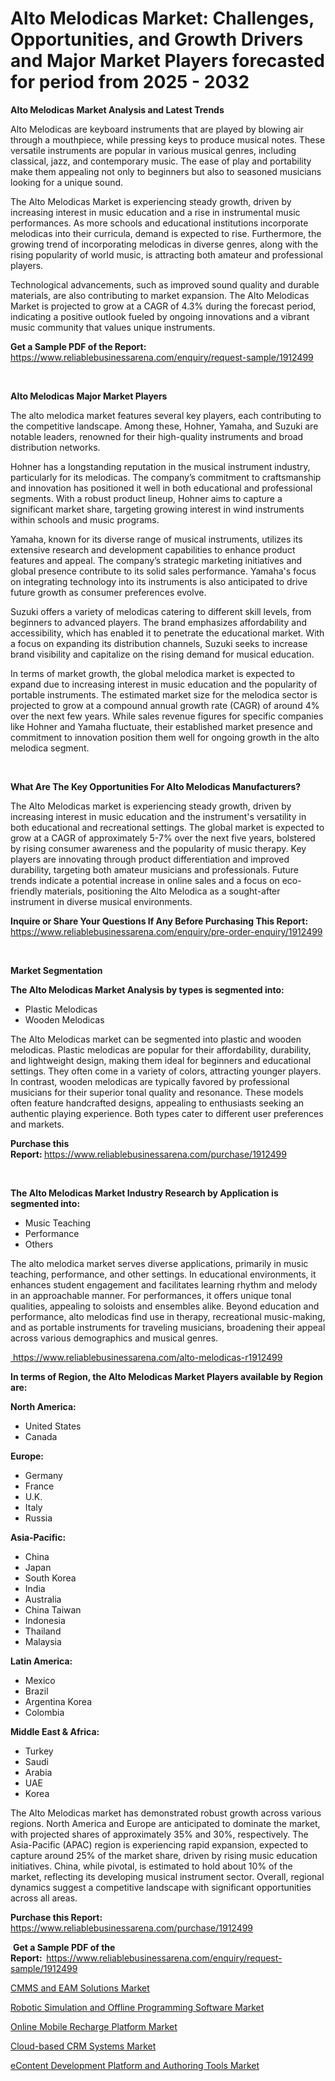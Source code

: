 <p><h1>Alto Melodicas Market: Challenges, Opportunities, and Growth Drivers and Major Market Players forecasted for period from 2025 - 2032</h1></p><p><strong>Alto Melodicas Market Analysis and Latest Trends</strong></p>
<p><p>Alto Melodicas are keyboard instruments that are played by blowing air through a mouthpiece, while pressing keys to produce musical notes. These versatile instruments are popular in various musical genres, including classical, jazz, and contemporary music. The ease of play and portability make them appealing not only to beginners but also to seasoned musicians looking for a unique sound.</p><p>The Alto Melodicas Market is experiencing steady growth, driven by increasing interest in music education and a rise in instrumental music performances. As more schools and educational institutions incorporate melodicas into their curricula, demand is expected to rise. Furthermore, the growing trend of incorporating melodicas in diverse genres, along with the rising popularity of world music, is attracting both amateur and professional players.</p><p>Technological advancements, such as improved sound quality and durable materials, are also contributing to market expansion. The Alto Melodicas Market is projected to grow at a CAGR of 4.3% during the forecast period, indicating a positive outlook fueled by ongoing innovations and a vibrant music community that values unique instruments.</p></p>
<p><strong>Get a Sample PDF of the Report:&nbsp;</strong> <a href="https://www.reliablebusinessarena.com/enquiry/request-sample/1912499?utm_campaign=3163&utm_medium=2&utm_source=Github&utm_content=ia&utm_term=11032025&utm_id=alto-melodicas">https://www.reliablebusinessarena.com/enquiry/request-sample/1912499</a></p>
<p>&nbsp;</p>
<p><strong>Alto Melodicas Major Market Players</strong></p>
<p><p>The alto melodica market features several key players, each contributing to the competitive landscape. Among these, Hohner, Yamaha, and Suzuki are notable leaders, renowned for their high-quality instruments and broad distribution networks.</p><p>Hohner has a longstanding reputation in the musical instrument industry, particularly for its melodicas. The company’s commitment to craftsmanship and innovation has positioned it well in both educational and professional segments. With a robust product lineup, Hohner aims to capture a significant market share, targeting growing interest in wind instruments within schools and music programs.</p><p>Yamaha, known for its diverse range of musical instruments, utilizes its extensive research and development capabilities to enhance product features and appeal. The company’s strategic marketing initiatives and global presence contribute to its solid sales performance. Yamaha's focus on integrating technology into its instruments is also anticipated to drive future growth as consumer preferences evolve.</p><p>Suzuki offers a variety of melodicas catering to different skill levels, from beginners to advanced players. The brand emphasizes affordability and accessibility, which has enabled it to penetrate the educational market. With a focus on expanding its distribution channels, Suzuki seeks to increase brand visibility and capitalize on the rising demand for musical education.</p><p>In terms of market growth, the global melodica market is expected to expand due to increasing interest in music education and the popularity of portable instruments. The estimated market size for the melodica sector is projected to grow at a compound annual growth rate (CAGR) of around 4% over the next few years. While sales revenue figures for specific companies like Hohner and Yamaha fluctuate, their established market presence and commitment to innovation position them well for ongoing growth in the alto melodica segment.</p></p>
<p>&nbsp;</p>
<p><strong>What Are The Key Opportunities For Alto Melodicas Manufacturers?</strong></p>
<p><p>The Alto Melodicas market is experiencing steady growth, driven by increasing interest in music education and the instrument's versatility in both educational and recreational settings. The global market is expected to grow at a CAGR of approximately 5-7% over the next five years, bolstered by rising consumer awareness and the popularity of music therapy. Key players are innovating through product differentiation and improved durability, targeting both amateur musicians and professionals. Future trends indicate a potential increase in online sales and a focus on eco-friendly materials, positioning the Alto Melodica as a sought-after instrument in diverse musical environments.</p></p>
<p><strong>Inquire or Share Your Questions If Any Before Purchasing This Report:</strong> <a href="https://www.reliablebusinessarena.com/enquiry/pre-order-enquiry/1912499?utm_campaign=3163&utm_medium=2&utm_source=Github&utm_content=ia&utm_term=11032025&utm_id=alto-melodicas">https://www.reliablebusinessarena.com/enquiry/pre-order-enquiry/1912499</a></p>
<p>&nbsp;</p>
<p><strong>Market Segmentation</strong></p>
<p><strong>The Alto Melodicas Market Analysis by types is segmented into:</strong></p>
<p><ul><li>Plastic Melodicas</li><li>Wooden Melodicas</li></ul></p>
<p><p>The Alto Melodicas market can be segmented into plastic and wooden melodicas. Plastic melodicas are popular for their affordability, durability, and lightweight design, making them ideal for beginners and educational settings. They often come in a variety of colors, attracting younger players. In contrast, wooden melodicas are typically favored by professional musicians for their superior tonal quality and resonance. These models often feature handcrafted designs, appealing to enthusiasts seeking an authentic playing experience. Both types cater to different user preferences and markets.</p></p>
<p><strong>Purchase this Report:&nbsp;</strong><a href="https://www.reliablebusinessarena.com/purchase/1912499?utm_campaign=3163&utm_medium=2&utm_source=Github&utm_content=ia&utm_term=11032025&utm_id=alto-melodicas">https://www.reliablebusinessarena.com/purchase/1912499</a></p>
<p>&nbsp;</p>
<p><strong>The Alto Melodicas Market Industry Research by Application is segmented into:</strong></p>
<p><ul><li>Music Teaching</li><li>Performance</li><li>Others</li></ul></p>
<p><p>The alto melodica market serves diverse applications, primarily in music teaching, performance, and other settings. In educational environments, it enhances student engagement and facilitates learning rhythm and melody in an approachable manner. For performances, it offers unique tonal qualities, appealing to soloists and ensembles alike. Beyond education and performance, alto melodicas find use in therapy, recreational music-making, and as portable instruments for traveling musicians, broadening their appeal across various demographics and musical genres.</p></p>
<p><a href="https://www.reliablebusinessarena.com/alto-melodicas-r1912499?utm_campaign=3163&utm_medium=2&utm_source=Github&utm_content=ia&utm_term=11032025&utm_id=alto-melodicas">&nbsp;https://www.reliablebusinessarena.com/alto-melodicas-r1912499</a></p>
<p><strong>In terms of Region, the Alto Melodicas Market Players available by Region are:</strong></p>
<p>
    <p> <strong> North America: </strong>
        <ul>
            <li>United States</li>
            <li>Canada</li>
        </ul>
        </p> 
    <p> <strong> Europe: </strong>
        <ul>
            <li>Germany</li>
            <li>France</li>
            <li>U.K.</li>
            <li>Italy</li>
            <li>Russia</li>
        </ul>
        </p> 
    <p> <strong> Asia-Pacific: </strong>
        <ul>
            <li>China</li>
            <li>Japan</li>
            <li>South Korea</li>
            <li>India</li>
            <li>Australia</li>
            <li>China Taiwan</li>
            <li>Indonesia</li>
            <li>Thailand</li>
            <li>Malaysia</li>
        </ul>
        </p> 
    <p> <strong> Latin America: </strong>
        <ul>
            <li>Mexico</li>
            <li>Brazil</li>
            <li>Argentina Korea</li>
            <li>Colombia</li>
        </ul>
        </p> 
    <p> <strong> Middle East & Africa: </strong>
        <ul>
            <li>Turkey</li>
            <li>Saudi</li>
            <li>Arabia</li>
            <li>UAE</li>
            <li>Korea</li>
        </ul>
    </p>
    </p>
<p><p>The Alto Melodicas market has demonstrated robust growth across various regions. North America and Europe are anticipated to dominate the market, with projected shares of approximately 35% and 30%, respectively. The Asia-Pacific (APAC) region is experiencing rapid expansion, expected to capture around 25% of the market share, driven by rising music education initiatives. China, while pivotal, is estimated to hold about 10% of the market, reflecting its developing musical instrument sector. Overall, regional dynamics suggest a competitive landscape with significant opportunities across all areas.</p></p>
<p><strong>Purchase this Report: </strong><a href="https://www.reliablebusinessarena.com/purchase/1912499?utm_campaign=3163&utm_medium=2&utm_source=Github&utm_content=ia&utm_term=11032025&utm_id=alto-melodicas">https://www.reliablebusinessarena.com/purchase/1912499</a></p>
<p>&nbsp;<strong>Get a Sample PDF of the Report:&nbsp;&nbsp;</strong><a href="https://www.reliablebusinessarena.com/enquiry/request-sample/1912499?utm_campaign=3163&utm_medium=2&utm_source=Github&utm_content=ia&utm_term=11032025&utm_id=alto-melodicas">https://www.reliablebusinessarena.com/enquiry/request-sample/1912499</a></p>
<p><strong></strong></p>
<p><p><a href="https://github.com/kuciakkukalo/Market-Research-Report-List-1/blob/main/cmms-and-eam-solutions-market.md?utm_campaign=3163&utm_medium=2&utm_source=Github&utm_content=ia&utm_term=11032025&utm_id=alto-melodicas">CMMS and EAM Solutions Market</a></p><p><a href="https://github.com/taffouasaoka/Market-Research-Report-List-1/blob/main/robotic-simulation-and-offline-programming-software-market.md?utm_campaign=3163&utm_medium=2&utm_source=Github&utm_content=ia&utm_term=11032025&utm_id=alto-melodicas">Robotic Simulation and Offline Programming Software Market</a></p><p><a href="https://github.com/obajimlaweh59/Market-Research-Report-List-1/blob/main/online-mobile-recharge-platform-market.md?utm_campaign=3163&utm_medium=2&utm_source=Github&utm_content=ia&utm_term=11032025&utm_id=alto-melodicas">Online Mobile Recharge Platform Market</a></p><p><a href="https://github.com/botocniveda/Market-Research-Report-List-1/blob/main/cloud-based-crm-systems-market.md?utm_campaign=3163&utm_medium=2&utm_source=Github&utm_content=ia&utm_term=11032025&utm_id=alto-melodicas">Cloud-based CRM Systems Market</a></p><p><a href="https://github.com/cordaysamaya/Market-Research-Report-List-1/blob/main/econtent-development-platform-and-authoring-tools-market.md?utm_campaign=3163&utm_medium=2&utm_source=Github&utm_content=ia&utm_term=11032025&utm_id=alto-melodicas">eContent Development Platform and Authoring Tools Market</a></p></p>